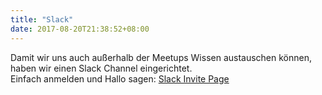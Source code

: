 ```yaml
---
title: "Slack"
date: 2017-08-20T21:38:52+08:00
---
```


Damit wir uns auch außerhalb der Meetups Wissen austauschen können, haben wir einen Slack Channel eingerichtet.  
Einfach anmelden und Hallo sagen: [Slack Invite Page](https://join.slack.com/t/dotnetdevsaustria/shared_invite/enQtMjcyNTA1NjMxNjg2LWNhYmQ2NDM4MGFjNDA4MWFmZTE1MDRkNTViMWIzYzgyMGI1MjQ1ZTZlNjZmMTExZjFmMjNkODZjODZhOGFmZjU)